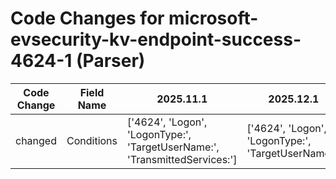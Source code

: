 # Code Changes for microsoft-evsecurity-kv-endpoint-success-4624-1 (Parser)

| Code Change | Field Name | 2025.11.1 | 2025.12.1 |
|-------------|------------|-----------|------------|
| changed | Conditions | ['4624', 'Logon', 'LogonType:', 'TargetUserName:', 'TransmittedServices:'] | ['4624', 'Logon', 'LogonType:', 'TargetUserName:'] |